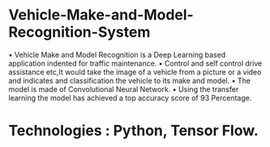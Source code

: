 # Vehicle-Make-and-Model-Recognition-System

• Vehicle Make and Model Recognition is a Deep Learning based application indented for traffic maintenance.
• Control and self control drive assistance etc,It would take the image of a vehicle from a picture or a video and indicates and classification the vehicle to
its make and model.
• The model is made of Convolutional Neural Network.
• Using the transfer learning the model has achieved a top accuracy score of 93 Percentage.

# Technologies : Python, Tensor Flow.
